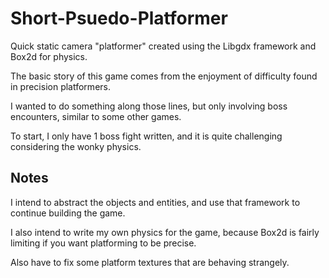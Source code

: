 # Short-Psuedo-Platformer

Quick static camera "platformer" created using the Libgdx framework and Box2d for physics.

The basic story of this game comes from the enjoyment of difficulty found in precision platformers.

I wanted to do something along those lines, but only involving boss encounters, similar to some other games.

To start, I only have 1 boss fight written, and it is quite challenging considering the wonky physics.

## Notes

I intend to abstract the objects and entities, and use that framework to continue building the game.

I also intend to write my own physics for the game, because Box2d is fairly limiting if you want platforming to be precise. 

Also have to fix some platform textures that are behaving strangely. 
